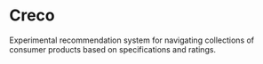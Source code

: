 Creco
=====
Experimental recommendation system for navigating collections of consumer products based on specifications and ratings.
